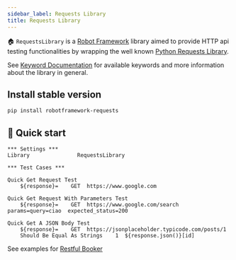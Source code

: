 ```yaml
---
sidebar_label: Requests Library
title: Requests Library
---
```


🏠 ``RequestsLibrary`` is a [Robot Framework](https://robotframework.org/) library
aimed to provide HTTP api testing functionalities by wrapping the well known [Python Requests Library](https://github.com/kennethreitz/requests).

See [Keyword Documentation](https://marketsquare.github.io/robotframework-requests/doc/RequestsLibrary.html) for available keywords and more information about the library in general.

## Install stable version
```sh
pip install robotframework-requests
```

## 🤖 Quick start
```robotframework
*** Settings ***
Library               RequestsLibrary

*** Test Cases ***

Quick Get Request Test
    ${response}=    GET  https://www.google.com

Quick Get Request With Parameters Test
    ${response}=    GET  https://www.google.com/search  params=query=ciao  expected_status=200

Quick Get A JSON Body Test
    ${response}=    GET  https://jsonplaceholder.typicode.com/posts/1
    Should Be Equal As Strings    1  ${response.json()}[id]
```

See examples for [Restful Booker](/docs/examples/restfulbooker)
